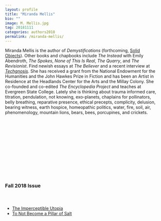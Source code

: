 ```yaml
---
layout: profile
title: "Miranda Mellis"
bio: ""
image: M. Mellis.jpg
tag: 20181111
categories: authors2018
permalink: /miranda-mellis/
---
```


Miranda Mellis is the author of _Demystifications_ (forthcoming, [Solid Objects](www.solidobjects.org/)). Other books and chapbooks include _The Instead_ with Emily Abendroth, _The Spokes_, _None of This Is Real_, _The Quarry_, and _The Revisionist_. Find newish essays at _The Believer_ and a recent interview at _[Techgnosis](https://techgnosis.com/none-of-this-is-real/)_. She has received a grant from the National Endowment for the Humanities and the John Hawkes Prize in Fiction and has been an Artist in Residence at the Headlands Center for the Arts and the Millay Colony. She co-founded and co-edited _The Encyclopedia Project_ and teaches at Evergreen State College. Lately she is thinking about trauma informed care, titration, pendulation, not knowing, exo-planets, chaplains for pollinators, belly breathing, reparative presence, ethical precepts, complicity, delusion, bearing witness, earth hospice, homeopathic politics, water, fire, soil, air, phenomenology, mountain lions, bears, bees, porcupines, and crickets.

<h3 style="padding: 5vh 0 1vh 0;">Fall 2018 Issue</h3>
<ul class="collection-list">
  <li><a href="{{site.baseurl}}/The-Imperceptible-Utopia/">The Imperceptible Utopia</a></li>
  <li><a href="{{site.baseurl}}/To-Not-Become-a-Pillar-of-Salt/">To Not Become a Pillar of Salt</a></li>
</ul>

